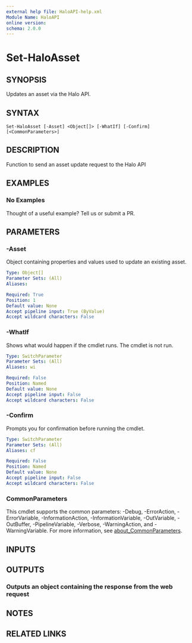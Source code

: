 ```yaml
---
external help file: HaloAPI-help.xml
Module Name: HaloAPI
online version:
schema: 2.0.0
---
```


# Set-HaloAsset

## SYNOPSIS

Updates an asset via the Halo API.

## SYNTAX

```
Set-HaloAsset [-Asset] <Object[]> [-WhatIf] [-Confirm] [<CommonParameters>]
```

## DESCRIPTION

Function to send an asset update request to the Halo API

## EXAMPLES

### No Examples

Thought of a useful example? Tell us or submit a PR.

## PARAMETERS

### -Asset

Object containing properties and values used to update an existing asset.

```yaml
Type: Object[]
Parameter Sets: (All)
Aliases:

Required: True
Position: 1
Default value: None
Accept pipeline input: True (ByValue)
Accept wildcard characters: False
```

### -WhatIf

Shows what would happen if the cmdlet runs. The cmdlet is not run.

```yaml
Type: SwitchParameter
Parameter Sets: (All)
Aliases: wi

Required: False
Position: Named
Default value: None
Accept pipeline input: False
Accept wildcard characters: False
```

### -Confirm

Prompts you for confirmation before running the cmdlet.

```yaml
Type: SwitchParameter
Parameter Sets: (All)
Aliases: cf

Required: False
Position: Named
Default value: None
Accept pipeline input: False
Accept wildcard characters: False
```

### CommonParameters
This cmdlet supports the common parameters: -Debug, -ErrorAction, -ErrorVariable, -InformationAction, -InformationVariable, -OutVariable, -OutBuffer, -PipelineVariable, -Verbose, -WarningAction, and -WarningVariable. For more information, see [about_CommonParameters](http://go.microsoft.com/fwlink/?LinkID=113216).

## INPUTS

## OUTPUTS

### Outputs an object containing the response from the web request

## NOTES

## RELATED LINKS
